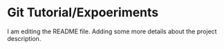 # Git Tutorial/Expoeriments

I am editing the README file. Adding some more details about the project description.

